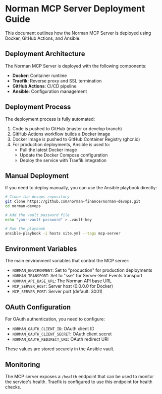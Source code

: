 # Norman MCP Server Deployment Guide

This document outlines how the Norman MCP Server is deployed using Docker, GitHub Actions, and Ansible.

## Deployment Architecture

The Norman MCP Server is deployed with the following components:

- **Docker**: Container runtime
- **Traefik**: Reverse proxy and SSL termination
- **GitHub Actions**: CI/CD pipeline
- **Ansible**: Configuration management

## Deployment Process

The deployment process is fully automated:

1. Code is pushed to GitHub (master or develop branch)
2. GitHub Actions workflow builds a Docker image
3. Docker image is pushed to GitHub Container Registry (ghcr.io)
4. For production deployments, Ansible is used to:
   - Pull the latest Docker image
   - Update the Docker Compose configuration
   - Deploy the service with Traefik integration

## Manual Deployment

If you need to deploy manually, you can use the Ansible playbook directly:

```bash
# Clone the devops repository
git clone https://github.com/norman-finance/norman-devops.git
cd norman-devops

# Add the vault password file
echo "your-vault-password" > .vault-key

# Run the playbook
ansible-playbook -i hosts site.yml --tags mcp-server
```

## Environment Variables

The main environment variables that control the MCP server:

- `NORMAN_ENVIRONMENT`: Set to "production" for production deployments
- `NORMAN_TRANSPORT`: Set to "sse" for Server-Sent Events transport
- `NORMAN_API_BASE_URL`: The Norman API base URL
- `MCP_SERVER_HOST`: Server host (0.0.0.0 for Docker)
- `MCP_SERVER_PORT`: Server port (default: 3001)

## OAuth Configuration

For OAuth authentication, you need to configure:

- `NORMAN_OAUTH_CLIENT_ID`: OAuth client ID
- `NORMAN_OAUTH_CLIENT_SECRET`: OAuth client secret
- `NORMAN_OAUTH_REDIRECT_URI`: OAuth redirect URI

These values are stored securely in the Ansible vault.

## Monitoring

The MCP server exposes a `/health` endpoint that can be used to monitor the service's health. Traefik is configured to use this endpoint for health checks. 
